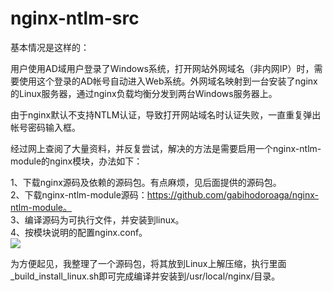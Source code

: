 # nginx-ntlm-src
基本情况是这样的：

用户使用AD域用户登录了Windows系统，打开网站外网域名（非内网IP）时，需要使用这个登录的AD帐号自动进入Web系统。外网域名映射到一台安装了nginx的Linux服务器，通过nginx负载均衡分发到两台Windows服务器上。

由于nginx默认不支持NTLM认证，导致打开网站域名时认证失败，一直重复弹出帐号密码输入框。

经过网上查阅了大量资料，并反复尝试，解决的方法是需要启用一个nginx-ntlm-module的nginx模块，办法如下：

1、下载nginx源码及依赖的源码包。有点麻烦，见后面提供的源码包。    
2、下载nginx-ntlm-module源码：https://github.com/gabihodoroaga/nginx-ntlm-module。    
3、编译源码为可执行文件，并安装到linux。    
4、按模块说明的配置nginx.conf。    
![](https://segmentfault.com/img/bVc7Ho7)

为方便起见，我整理了一个源码包，将其放到Linux上解压缩，执行里面_build_install_linux.sh即可完成编译并安装到/usr/local/nginx/目录。


